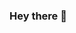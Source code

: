 ### Hey there 👋

<!--
**abdulrahim46/abdulrahim46** is a ✨ _special_ ✨ repository because its `README.md` (this file) appears on your GitHub profile.

Here are some ideas to get you started:

- 🔭 I’m currently working on ...iOS apps
- 🌱 I’m currently learning ...RxSwift
- 👯 I’m looking to collaborate on Open sources Projects
- 🤔 I’m looking for help with Mobile stuffs.
- 💬 Ask me about Coffee, Bikes, or Code Reviews.
- 📫 How to reach me: abdul7716@gmail.com
- 😄 Pronouns: He/Him
- ⚡ Fun fact: I can bing code up to 18 hrs/per day.
-->
